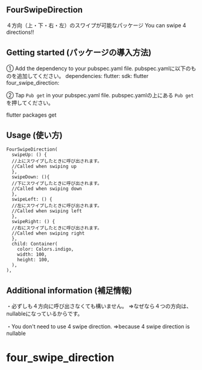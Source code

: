 <!-- 
This README describes the package. If you publish this package to pub.dev,
this README's contents appear on the landing page for your package.

For information about how to write a good package README, see the guide for
[writing package pages](https://dart.dev/guides/libraries/writing-package-pages). 

For general information about developing packages, see the Dart guide for
[creating packages](https://dart.dev/guides/libraries/create-library-packages)
and the Flutter guide for
[developing packages and plugins](https://flutter.dev/developing-packages). 
-->

## FourSwipeDirection

４方向（上・下・右・左）のスワイプが可能なパッケージ
You can swipe 4 directions!!

## Getting started (パッケージの導入方法)

<!-- 追加したもの -->
①
Add the dependency to your pubspec.yaml file.
pubspec.yamlに以下のものを追加してください。
  dependencies:
    flutter:
      sdk: flutter
    four_swipe_direction: 

②
Tap `Pub get` in your pubspec.yaml file.
pubspec.yamlの上にある `Pub get`を押してください。

flutter packages get


## Usage (使い方)

```
FourSwipeDirection(
  swipeUp: () {
  //上にスワイプしたときに呼び出されます。
  //Called when swiping up
  },
  swipeDown: (){
  //下にスワイプしたときに呼び出されます。
  //Called when swiping down
  },
  swipeLeft: () {
  //左にスワイプしたときに呼び出されます。
  //Called when swiping left
  },
  swipeRight: () {
  //右にスワイプしたときに呼び出されます。
  //Called when swiping right
  },
  child: Container(
    color: Colors.indigo,
    width: 100,
    height: 100,
  ),
),
```

## Additional information (補足情報)

・必ずしも４方向に呼び出さなくても構いません。
=>なぜなら４つの方向は、nullableになっているからです。

・You don't need to use 4 swipe direction.
=>because 4 swipe direction is nullable 
# four_swipe_direction

